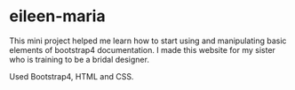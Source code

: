 # eileen-maria

This mini project helped me learn how to start using and manipulating basic elements of bootstrap4 documentation.
I made this website for my sister who is training to be a bridal designer.

Used Bootstrap4, HTML and CSS.

